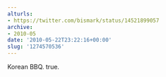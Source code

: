 ```yaml
---
alturls:
- https://twitter.com/bismark/status/14521899057
archive:
- 2010-05
date: '2010-05-22T23:22:16+00:00'
slug: '1274570536'
---
```


Korean BBQ. true.

